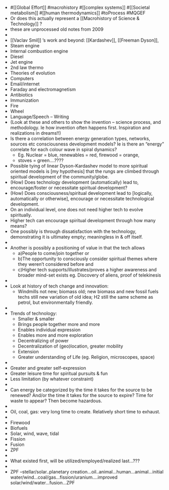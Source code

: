 - #[[Global Effort]] #macrohistory #[[complex systems]] #[[Societal metabolism]] #[[human thermodynamics]] #toProcess #MQGEF
- Or does this actually represent a [[Macrohistory of Science & Technology]] ?
- these are unprocessed old notes from 2009
-
- [[Vaclav Smil]] ’s work and beyond: [[Kardashev]], [[Freeman Dyson]],
- Steam engine
- Internal combustion engine
- Diesel
- Jet engine
- 2nd law thermo
- Theories of evolution
- Computers
- Email/internet
- Faraday and electromagnetism
- Antibiotics
- Immunization
- Fire
- Wheel
- Language/Speech – Writing
- (Look at these and others to show the invention – science process, and methodology. Ie how invention often happens first. Inspiration and realizations in dreams!!)
- Is there a correlation between energy generation types, networks, sources etc consciousness development models? Ie is there an “energy” correlate for each colour wave in spiral dynamics?
	- Eg. Nuclear = blue, renewables = red, firewood = orange,
	- stoves = green....????
- Possible tying of linear Dyson-Kardashev model to more spiritual oriented models is [my hypothesis] that the rungs are climbed through spiritual development of the community/globe.
- (How) Does technology development (automatically) lead to, encourage/foster or necessitate spiritual development?
- (How) Does consciousness/spiritual development lead to [logically, automatically or otherwise], encourage or necessitate technological development.
- On an individual level, one does not need higher tech to evolve spiritually.
- Higher tech can encourage spiritual development through how many means?
- One possibly is through dissatisfaction with the technology, demonstrating it is ultimatey empty; meaningless in & off itself.
-
- Another is possibly a positioning of value in that the tech allows
	- a)People to come/join together or
	- b)The opportunity to consciously consider spiritual themes where they weren’t considered before and
	- c)Higher tech supports/illustrates/proves a higher awareness and broader mind-set exists eg. Discovery of aliens, proof of telekinesis
-
- Look at history of tech change and innovation:
	- Windmills not new; biomass old; new biomass and new fossil fuels techs still new variation of old idea; H2 still the same scheme as petrol, but environmentally friendly.
-
- Trends of technology:
	- Smaller & smaller
	- Brings people together more and more
	- Enables individual expression
	- Enables more and more exploration
	- Decentralizing of power
	- Decentralization of (geo)location, greater mobility
	- Extension
	- Greater understanding of Life (eg. Religion, microscopes, space)
-
- Greater and greater self-expression
- Greater leisure time for spiritual pursuits & fun
- Less limitation (by whatever constraint)
-
- Can energy be categorized by the time it takes for the source to be renewed? And/or the time it takes for the source to expire? Time for waste to appear? Then become hazardous.
-
- Oil, coal, gas: very long time to create. Relatively short time to exhaust.
-
- Firewood
- Biofuels
- Solar, wind, wave, tidal
- Fission
- Fusion
- ZPF
-
- What existed first, will be utilized/employed/realized last...???
-
- ZPF –stellar/solar..planetary creation...oil..animal...human...animal...initial water/wind...coal/gas...fission/uranium....improved solar/wind/water...fusion...ZPF